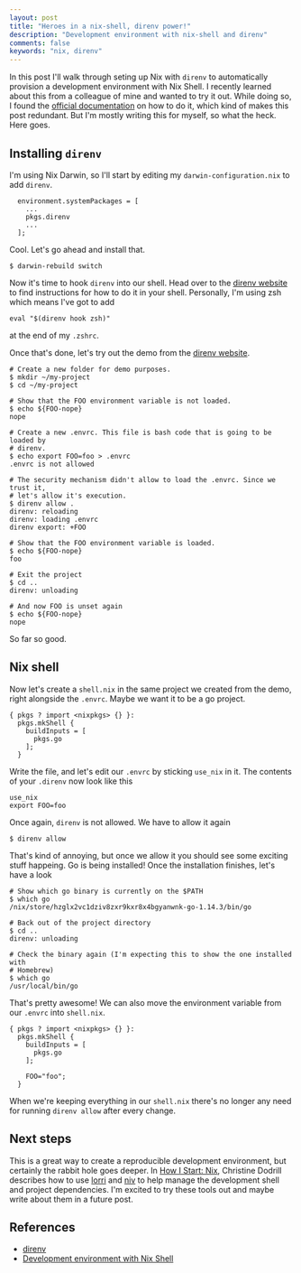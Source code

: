 ```yaml
---
layout: post
title: "Heroes in a nix-shell, direnv power!"
description: "Development environment with nix-shell and direnv"
comments: false
keywords: "nix, direnv"
---
```


In this post I'll walk through seting up Nix with `direnv` to automatically
provision a development environment with Nix Shell. I recently learned about
this from a colleague of mine and wanted to try it out. While doing so, I found
the [official documentation][2] on how to do it, which kind of makes this post
redundant. But I'm mostly writing this for myself, so what the heck. Here goes.

## Installing `direnv`

I'm using Nix Darwin, so I'll start by editing my `darwin-configuration.nix` to
add `direnv`.

```
  environment.systemPackages = [
    ...
    pkgs.direnv
    ...
  ];
```

Cool. Let's go ahead and install that.

```
$ darwin-rebuild switch
```

Now it's time to hook `direnv` into our shell. Head over to the [direnv
website][1] to find instructions for how to do it in your shell. Personally,
I'm using zsh which means I've got to add

```
eval "$(direnv hook zsh)"
```

at the end of my `.zshrc`. 

Once that's done, let's try out the demo from the [direnv website][1].

```
# Create a new folder for demo purposes.
$ mkdir ~/my-project
$ cd ~/my-project

# Show that the FOO environment variable is not loaded.
$ echo ${FOO-nope}
nope

# Create a new .envrc. This file is bash code that is going to be loaded by
# direnv.
$ echo export FOO=foo > .envrc
.envrc is not allowed

# The security mechanism didn't allow to load the .envrc. Since we trust it,
# let's allow it's execution.
$ direnv allow .
direnv: reloading
direnv: loading .envrc
direnv export: +FOO

# Show that the FOO environment variable is loaded.
$ echo ${FOO-nope}
foo

# Exit the project
$ cd ..
direnv: unloading

# And now FOO is unset again
$ echo ${FOO-nope}
nope
```

So far so good.

## Nix shell

Now let's create a `shell.nix` in the same project we created from the demo,
right alongside the `.envrc`. Maybe we want it to be a go project.

```
{ pkgs ? import <nixpkgs> {} }:
  pkgs.mkShell {
    buildInputs = [
      pkgs.go
    ];
  }
```

Write the file, and let's edit our `.envrc` by sticking `use_nix` in it. The
contents of your `.direnv` now look like this

```
use_nix
export FOO=foo
```

Once again, `direnv` is not allowed. We have to allow it again

```
$ direnv allow
```

That's kind of annoying, but once we allow it you should see some exciting
stuff happeing. Go is being installed! Once the installation finishes, let's
have a look

```
# Show which go binary is currently on the $PATH
$ which go
/nix/store/hzglx2vc1dziv8zxr9kxr8x4bgyanwnk-go-1.14.3/bin/go

# Back out of the project directory
$ cd ..
direnv: unloading

# Check the binary again (I'm expecting this to show the one installed with
# Homebrew)
$ which go
/usr/local/bin/go

```

That's pretty awesome! We can also move the environment variable from our
`.envrc` into `shell.nix`.

```
{ pkgs ? import <nixpkgs> {} }:
  pkgs.mkShell {
    buildInputs = [
      pkgs.go
    ];

    FOO="foo";
  }
```

When we're keeping everything in our `shell.nix` there's no longer any need for
running `direnv allow` after every change.

## Next steps

This is a great way to create a reproducible development environment, but
certainly the rabbit hole goes deeper. In [How I Start: Nix][5], Christine
Dodrill describes how to use [lorri][3] and [niv][4] to help manage the
development shell and project dependencies. I'm excited to try these tools out
and maybe write about them in a future post.

## References

- [direnv][1]
- [Development environment with Nix Shell][2]

[1]: https://direnv.net/
[2]: https://nixos.wiki/wiki/Development_environment_with_nix-shell
[3]: https://github.com/target/lorri
[4]: https://github.com/nmattia/niv
[5]: https://christine.website/blog/how-i-start-nix-2020-03-08

